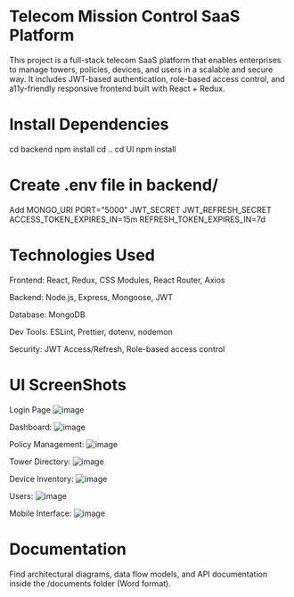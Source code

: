 # Telecom Mission Control SaaS Platform

This project is a full-stack telecom SaaS platform that enables enterprises to manage towers, policies, devices, and users in a scalable and secure way. It includes JWT-based authentication, role-based access control, and a11y-friendly responsive frontend built with React + Redux.

# Install Dependencies

cd backend
npm install
cd ..
cd UI
npm install

# Create .env file in backend/

Add MONGO_URI
PORT="5000"
JWT_SECRET
JWT_REFRESH_SECRET
ACCESS_TOKEN_EXPIRES_IN=15m
REFRESH_TOKEN_EXPIRES_IN=7d

# Technologies Used

Frontend: React, Redux, CSS Modules, React Router, Axios

Backend: Node.js, Express, Mongoose, JWT

Database: MongoDB

Dev Tools: ESLint, Prettier, dotenv, nodemon

Security: JWT Access/Refresh, Role-based access control

# UI ScreenShots
Login Page
![image](https://github.com/user-attachments/assets/0f8aaa81-75ea-4d65-a9b1-e101f0b11ef7)

Dashboard:
![image](https://github.com/user-attachments/assets/186d6946-f14f-4bab-8f7b-5f6ec764be5b)

Policy Management:
![image](https://github.com/user-attachments/assets/e22e46be-7424-4b89-9da9-e532063968e4)

Tower Directory:
![image](https://github.com/user-attachments/assets/eb1462d2-806a-4d67-aba8-b6f738796957)

Device Inventory:
![image](https://github.com/user-attachments/assets/1d95c100-f870-4598-b2d4-8e6d01b24fa3)

Users:
![image](https://github.com/user-attachments/assets/6270f205-b1f8-4ead-8e2d-da127fc28375)

Mobile Interface:
![image](https://github.com/user-attachments/assets/2180d64e-94d1-45c4-99f2-df50a250b3b1)


# Documentation

Find architectural diagrams, data flow models, and API documentation inside the /documents folder (Word format).
